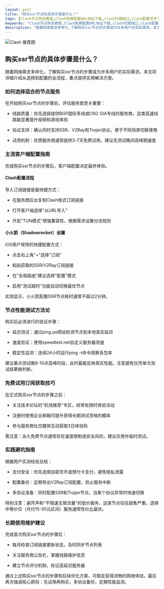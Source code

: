 ```yaml
---
layout: post
title: "购买ssr节点的具体步骤是什么？"
tags: [Clash节点购买教程,Clash免费配置URL地址下载,clash代理端口,clash配置文件下载失败怎么办,clash官网下载安卓地址,2025年奥运会几月几日举行]
keywords: "Clash节点购买教程,Clash免费配置URL地址下载,clash代理端口,clash配置文件下载失败怎么办,clash官网下载安卓地址,2025年奥运会几月几日举行"
description: "随着网络需求多样化,了解购买ssr节点的步骤成为许多用户的实际需求。本文将详细介绍从选择到配置的全流程,重点提供实用解决方案。"
---
```


![Clash 推荐图](https://clashjd.github.io/assets/img/tiktok机场推荐.png)

## 购买ssr节点的具体步骤是什么？

随着网络需求多样化，了解购买ssr节点的步骤成为许多用户的实际需求。本文将详细介绍从选择到配置的全流程，重点提供实用解决方案。

### 如何选择适合的节点服务

在开始购买ssr节点的步骤前，评估服务商至关重要：

- 线路质量：优先选择提供BGP国际多线或CN2 GIA专线的服务商，这类高速线路能显著提升视频和游戏体验

- 协议支持：确认同时支持SSR、V2Ray和Trojan协议，便于不同场景切换使用

- 试用机制：优质服务商通常提供3-7天免费试用，建议先测试晚间高峰期速度

### 主流客户端配置指南

完成购买ssr节点的步骤后，客户端配置决定最终体验。

#### Clash配置流程

导入订阅链接是最快捷方式：

- 在服务商后台复制Clash格式订阅链接

- 打开客户端选择"从URL导入"

- 开启"TUN模式"增强兼容性，根据需求设置分流规则

#### 小火箭（Shadowrocket）设置

iOS用户常用的快捷配置方式：

- 点击右上角"+"选择"订阅"

- 粘贴获取的SSR/V2Ray订阅链接

- 在"全局路由"建议选择"配置"模式

- 启用"测试超时"功能自动切换最优节点

实测显示，小火箭配置SSR节点耗时通常不超过2分钟。

### 节点性能测试方法论

购买后必须进行的验证步骤：

- 延迟测试：通过ping.pe网站检测节点到本地真实延迟

- 速度验证：使用speedtest.net自定义服务器测速

- 稳定性监测：连续24小时运行ping -t命令观察丢包率

建议重点测试晚8-10点高峰时段，此时最能反映真实性能。注意避免仅凭单次测试结果做判断。

### 免费试用订阅获取技巧

在正式购买ssr节点的步骤之前：

- 关注技术论坛的"机场推荐"专区，经常有限时体验活动

- 注册时使用企业邮箱可提升获得长期测试资格的概率

- 参与服务商社交媒体互动获取3日体验码

需注意：永久免费节点通常存在速度限制或安全风险，建议仅用作临时测试。

### 实践避坑指南

根据用户实测经验总结：

- 支付安全：优先选用加密货币或预付卡支付，避免隐私泄露

- 配置备份：定期导出V2Ray订阅配置，防止服务中断

- 多协议准备：同时配置SSR和Trojan节点，当某个协议异常时快速切换

特别注意：避开声称"不限速无限流量"的低价服务，这类节点往往超售严重。选择中等价位（月付15-30元区间）服务通常性价比最优。

### 长期使用维护建议

完成首次购买ssr节点的步骤后：

- 每月检查订阅链接更新状态，及时同步节点列表

- 关注服务商公告栏，掌握线路维护信息

- 建立节点评分机制，标记高延迟服务器

通过上述购买ssr节点的步骤和后续优化方案，可稳定获得流畅的网络体验。最后再次强调核心原则：先试用再购买，多协议备份，定期性能监测。